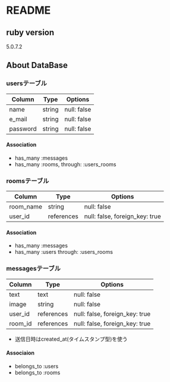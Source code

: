 # README

## ruby version
5.0.7.2

## About DataBase

### usersテーブル

|Column|Type|Options|
|------|----|-------|
|name|string|null: false|
|e_mail|string|null: false|
|password|string|null: false|
#### Association
* has_many :messages
* has_many :rooms, through: :users_rooms

### roomsテーブル

|Column|Type|Options|
|------|----|-------|
|room_name|string|null: false|
|user_id|references|null: false, foreign_key: true|
#### Association
* has_many :messages
* has_many :users through: :users_rooms

### messagesテーブル

|Column|Type|Options|
|------|----|-------|
|text|text|null: false|
|image|string|null: false|
|user_id|references|null: false, foreign_key: true|
|room_id|references|null: false, foreign_key: true|
* 送信日時はcreated_at(タイムスタンプ型)を使う
#### Associaion
* belongs_to :users
* belongs_to :rooms

